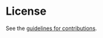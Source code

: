 # License

See the
[guidelines for contributions](https://github.com/dnssd-wg/draft-ietf-dnssd-srp-replication/blob/main/CONTRIBUTING.md).
